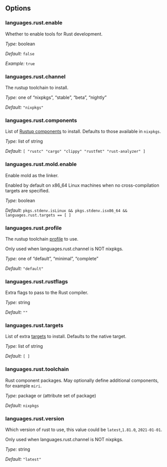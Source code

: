 [comment]: # (Do not edit this file as it is autogenerated. Go to docs/individual-docs if you want to make edits.)


[comment]: # (Please add your documentation on top of this line)

## Options

### languages\.rust\.enable



Whether to enable tools for Rust development\.



*Type:*
boolean



*Default:*
` false `



*Example:*
` true `



### languages\.rust\.channel

The rustup toolchain to install\.



*Type:*
one of “nixpkgs”, “stable”, “beta”, “nightly”



*Default:*
` "nixpkgs" `



### languages\.rust\.components



List of [Rustup components](https://rust-lang\.github\.io/rustup/concepts/components\.html)
to install\. Defaults to those available in ` nixpkgs `\.



*Type:*
list of string



*Default:*
` [ "rustc" "cargo" "clippy" "rustfmt" "rust-analyzer" ] `



### languages\.rust\.mold\.enable



Enable mold as the linker\.

Enabled by default on x86_64 Linux machines when no cross-compilation targets are specified\.



*Type:*
boolean



*Default:*
` pkgs.stdenv.isLinux && pkgs.stdenv.isx86_64 && languages.rust.targets == [ ] `



### languages\.rust\.profile



The rustup toolchain [profile](https://rust-lang\.github\.io/rustup/concepts/profiles\.html) to use\.

Only used when languages\.rust\.channel is NOT nixpkgs\.



*Type:*
one of “default”, “minimal”, “complete”



*Default:*
` "default" `



### languages\.rust\.rustflags



Extra flags to pass to the Rust compiler\.



*Type:*
string



*Default:*
` "" `



### languages\.rust\.targets



List of extra [targets](https://doc\.rust-lang\.org/nightly/rustc/platform-support\.html)
to install\. Defaults to the native target\.



*Type:*
list of string



*Default:*
` [ ] `



### languages\.rust\.toolchain



Rust component packages\. May optionally define additional components, for example ` miri `\.



*Type:*
package or (attribute set of package)



*Default:*
` nixpkgs `



### languages\.rust\.version



Which version of rust to use, this value could be ` latest `,` 1.81.0 `, ` 2021-01-01 `\.

Only used when languages\.rust\.channel is NOT nixpkgs\.



*Type:*
string



*Default:*
` "latest" `
